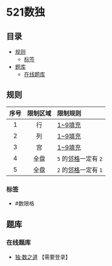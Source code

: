 # 521数独
<!-- START doctoc generated TOC please keep comment here to allow auto update -->
<!-- DON'T EDIT THIS SECTION, INSTEAD RE-RUN doctoc TO UPDATE -->
## 目录

- [规则](#%E8%A7%84%E5%88%99)
  - [标签](#%E6%A0%87%E7%AD%BE)
- [题库](#%E9%A2%98%E5%BA%93)
  - [在线题库](#%E5%9C%A8%E7%BA%BF%E9%A2%98%E5%BA%93)

<!-- END doctoc generated TOC please keep comment here to allow auto update -->

## 规则

| 序号  | 限制区域 | 限制规则             |
|:---:|:----:|:-----------------|
|  1  |  行   | [1~9填充]          |
|  2  |  列   | [1~9填充]          |
|  3  |  宫   | [1~9填充]          |
|  4  |  全盘  | `5` 的[邻格]一定有 `2` |
|  5  |  全盘  | `2` 的[邻格]一定有 `1` |

### 标签

- #数限格

## 题库

### 在线题库

- [独·数之道](http://www.sudokufans.org.cn/main.index.php?type=521) 【需要登录】

[1~9填充]: ../../../rules/rules.md#1to9填充
[邻格]: ../../../rules/rules.md#邻格
